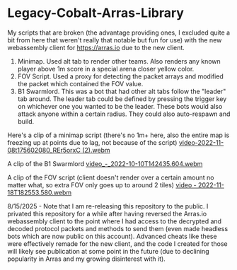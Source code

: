 # Legacy-Cobalt-Arras-Library
My scripts that are broken (the advantage providing ones, I excluded quite a bit from here that weren't really that notable but fun for use) with the new webassembly client for https://arras.io due to the new client.

1. Minimap. Used alt tab to render other teams. Also renders any known player above 1m score in a special arena closer yellow color.
2. FOV Script. Used a proxy for detecting the packet arrays and modified the packet which contained the FOV value. 
3. B1 Swarmlord. This was a bot that had other alt tabs follow the "leader" tab around. The leader tab could be defined by pressing the trigger key on whichever one you wanted to be the leader. These bots would also attack anyone within a certain radius. They could also auto-respawn and build.

Here's a clip of a minimap script (there's no 1m+ here, also the entire map is freezing up at points due to lag, not because of the script)
[video-2022-11-08t175602080_REr5orxC (2).webm](https://user-images.githubusercontent.com/97923189/202818751-5aa9f842-38cb-4777-bfd6-1d13e1aa47d9.webm)

A clip of the B1 Swarmlord
[video_-_2022-10-10T142435.604.webm](https://user-images.githubusercontent.com/97923189/202819011-5f4fba52-6c86-4361-a0b3-039c0a6731f8.webm)

A clip of the FOV script (client doesn't render over a certain amount no matter what, so extra FOV only goes up to around 2 tiles)
[video - 2022-11-18T182553.580.webm](https://user-images.githubusercontent.com/97923189/202819555-d1f722b5-2159-407b-a50e-73a29dc90a9b.webm)

8/15/2025 - Note that I am re-releasing this repository to the public. I privated this repository for a while after having reversed the Arras.io webassembly client to the point where I had access to the decrypted and decoded protocol packets and methods to send them (even made headless bots which are now public on this account). Advanced cheats like these were effectively remade for the new client, and the code I created for those will likely see publication at some point in the future (due to declining popularity in Arras and my growing disinterest with it).
